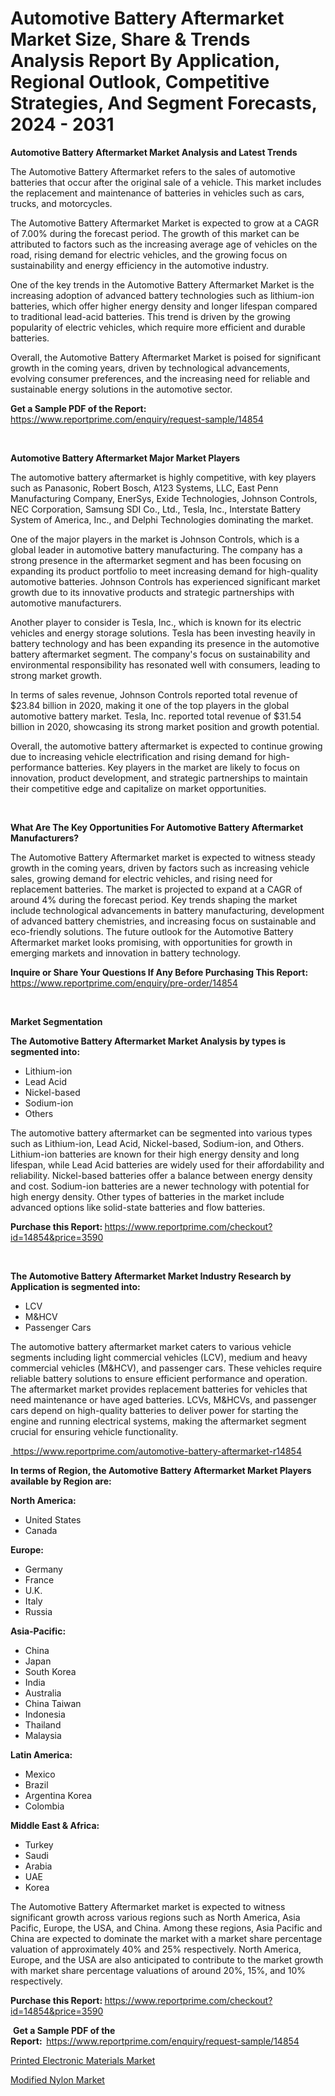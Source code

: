 <p><h1>Automotive Battery Aftermarket Market Size, Share & Trends Analysis Report By Application, Regional Outlook, Competitive Strategies, And Segment Forecasts, 2024 - 2031</h1></p><p><strong>Automotive Battery Aftermarket Market Analysis and Latest Trends</strong></p>
<p><p>The Automotive Battery Aftermarket refers to the sales of automotive batteries that occur after the original sale of a vehicle. This market includes the replacement and maintenance of batteries in vehicles such as cars, trucks, and motorcycles. </p><p>The Automotive Battery Aftermarket Market is expected to grow at a CAGR of 7.00% during the forecast period. The growth of this market can be attributed to factors such as the increasing average age of vehicles on the road, rising demand for electric vehicles, and the growing focus on sustainability and energy efficiency in the automotive industry. </p><p>One of the key trends in the Automotive Battery Aftermarket Market is the increasing adoption of advanced battery technologies such as lithium-ion batteries, which offer higher energy density and longer lifespan compared to traditional lead-acid batteries. This trend is driven by the growing popularity of electric vehicles, which require more efficient and durable batteries. </p><p>Overall, the Automotive Battery Aftermarket Market is poised for significant growth in the coming years, driven by technological advancements, evolving consumer preferences, and the increasing need for reliable and sustainable energy solutions in the automotive sector.</p></p>
<p><strong>Get a Sample PDF of the Report:&nbsp;</strong> <a href="https://www.reportprime.com/enquiry/request-sample/14854">https://www.reportprime.com/enquiry/request-sample/14854</a></p>
<p>&nbsp;</p>
<p><strong>Automotive Battery Aftermarket Major Market Players</strong></p>
<p><p>The automotive battery aftermarket is highly competitive, with key players such as Panasonic, Robert Bosch, A123 Systems, LLC, East Penn Manufacturing Company, EnerSys, Exide Technologies, Johnson Controls, NEC Corporation, Samsung SDI Co., Ltd., Tesla, Inc., Interstate Battery System of America, Inc., and Delphi Technologies dominating the market. </p><p>One of the major players in the market is Johnson Controls, which is a global leader in automotive battery manufacturing. The company has a strong presence in the aftermarket segment and has been focusing on expanding its product portfolio to meet increasing demand for high-quality automotive batteries. Johnson Controls has experienced significant market growth due to its innovative products and strategic partnerships with automotive manufacturers.</p><p>Another player to consider is Tesla, Inc., which is known for its electric vehicles and energy storage solutions. Tesla has been investing heavily in battery technology and has been expanding its presence in the automotive battery aftermarket segment. The company's focus on sustainability and environmental responsibility has resonated well with consumers, leading to strong market growth.</p><p>In terms of sales revenue, Johnson Controls reported total revenue of $23.84 billion in 2020, making it one of the top players in the global automotive battery market. Tesla, Inc. reported total revenue of $31.54 billion in 2020, showcasing its strong market position and growth potential.</p><p>Overall, the automotive battery aftermarket is expected to continue growing due to increasing vehicle electrification and rising demand for high-performance batteries. Key players in the market are likely to focus on innovation, product development, and strategic partnerships to maintain their competitive edge and capitalize on market opportunities.</p></p>
<p>&nbsp;</p>
<p><strong>What Are The Key Opportunities For Automotive Battery Aftermarket Manufacturers?</strong></p>
<p><p>The Automotive Battery Aftermarket market is expected to witness steady growth in the coming years, driven by factors such as increasing vehicle sales, growing demand for electric vehicles, and rising need for replacement batteries. The market is projected to expand at a CAGR of around 4% during the forecast period. Key trends shaping the market include technological advancements in battery manufacturing, development of advanced battery chemistries, and increasing focus on sustainable and eco-friendly solutions. The future outlook for the Automotive Battery Aftermarket market looks promising, with opportunities for growth in emerging markets and innovation in battery technology.</p></p>
<p><strong>Inquire or Share Your Questions If Any Before Purchasing This Report:</strong> <a href="https://www.reportprime.com/enquiry/pre-order/14854">https://www.reportprime.com/enquiry/pre-order/14854</a></p>
<p>&nbsp;</p>
<p><strong>Market Segmentation</strong></p>
<p><strong>The Automotive Battery Aftermarket Market Analysis by types is segmented into:</strong></p>
<p><ul><li>Lithium-ion</li><li>Lead Acid</li><li>Nickel-based</li><li>Sodium-ion</li><li>Others</li></ul></p>
<p><p>The automotive battery aftermarket can be segmented into various types such as Lithium-ion, Lead Acid, Nickel-based, Sodium-ion, and Others. Lithium-ion batteries are known for their high energy density and long lifespan, while Lead Acid batteries are widely used for their affordability and reliability. Nickel-based batteries offer a balance between energy density and cost. Sodium-ion batteries are a newer technology with potential for high energy density. Other types of batteries in the market include advanced options like solid-state batteries and flow batteries.</p></p>
<p><strong>Purchase this Report:&nbsp;</strong><a href="https://www.reportprime.com/checkout?id=14854&price=3590">https://www.reportprime.com/checkout?id=14854&price=3590</a></p>
<p>&nbsp;</p>
<p><strong>The Automotive Battery Aftermarket Market Industry Research by Application is segmented into:</strong></p>
<p><ul><li>LCV</li><li>M&HCV</li><li>Passenger Cars</li></ul></p>
<p><p>The automotive battery aftermarket market caters to various vehicle segments including light commercial vehicles (LCV), medium and heavy commercial vehicles (M&HCV), and passenger cars. These vehicles require reliable battery solutions to ensure efficient performance and operation. The aftermarket market provides replacement batteries for vehicles that need maintenance or have aged batteries. LCVs, M&HCVs, and passenger cars depend on high-quality batteries to deliver power for starting the engine and running electrical systems, making the aftermarket segment crucial for ensuring vehicle functionality.</p></p>
<p><a href="https://www.reportprime.com/automotive-battery-aftermarket-r14854">&nbsp;https://www.reportprime.com/automotive-battery-aftermarket-r14854</a></p>
<p><strong>In terms of Region, the Automotive Battery Aftermarket Market Players available by Region are:</strong></p>
<p>
    <p> <strong> North America: </strong>
        <ul>
            <li>United States</li>
            <li>Canada</li>
        </ul>
        </p> 
    <p> <strong> Europe: </strong>
        <ul>
            <li>Germany</li>
            <li>France</li>
            <li>U.K.</li>
            <li>Italy</li>
            <li>Russia</li>
        </ul>
        </p> 
    <p> <strong> Asia-Pacific: </strong>
        <ul>
            <li>China</li>
            <li>Japan</li>
            <li>South Korea</li>
            <li>India</li>
            <li>Australia</li>
            <li>China Taiwan</li>
            <li>Indonesia</li>
            <li>Thailand</li>
            <li>Malaysia</li>
        </ul>
        </p> 
    <p> <strong> Latin America: </strong>
        <ul>
            <li>Mexico</li>
            <li>Brazil</li>
            <li>Argentina Korea</li>
            <li>Colombia</li>
        </ul>
        </p> 
    <p> <strong> Middle East & Africa: </strong>
        <ul>
            <li>Turkey</li>
            <li>Saudi</li>
            <li>Arabia</li>
            <li>UAE</li>
            <li>Korea</li>
        </ul>
    </p>
    </p>
<p><p>The Automotive Battery Aftermarket market is expected to witness significant growth across various regions such as North America, Asia Pacific, Europe, the USA, and China. Among these regions, Asia Pacific and China are expected to dominate the market with a market share percentage valuation of approximately 40% and 25% respectively. North America, Europe, and the USA are also anticipated to contribute to the market growth with market share percentage valuations of around 20%, 15%, and 10% respectively.</p></p>
<p><strong>Purchase this Report: </strong><a href="https://www.reportprime.com/checkout?id=14854&price=3590">https://www.reportprime.com/checkout?id=14854&price=3590</a></p>
<p>&nbsp;<strong>Get a Sample PDF of the Report:&nbsp;&nbsp;</strong><a href="https://www.reportprime.com/enquiry/request-sample/14854">https://www.reportprime.com/enquiry/request-sample/14854</a></p>
<p><strong></strong></p>
<p><p><a href="https://view.publitas.com/reportprime-1/printed-electronic-materials-market-analysis-and-sze-forecasted-for-period-from-2024-to-2031/">Printed Electronic Materials Market</a></p><p><a href="https://view.publitas.com/reportprime-1/modified-nylon-market-share-evolution-and-market-growth-trends-2024-2031/">Modified Nylon Market</a></p></p>